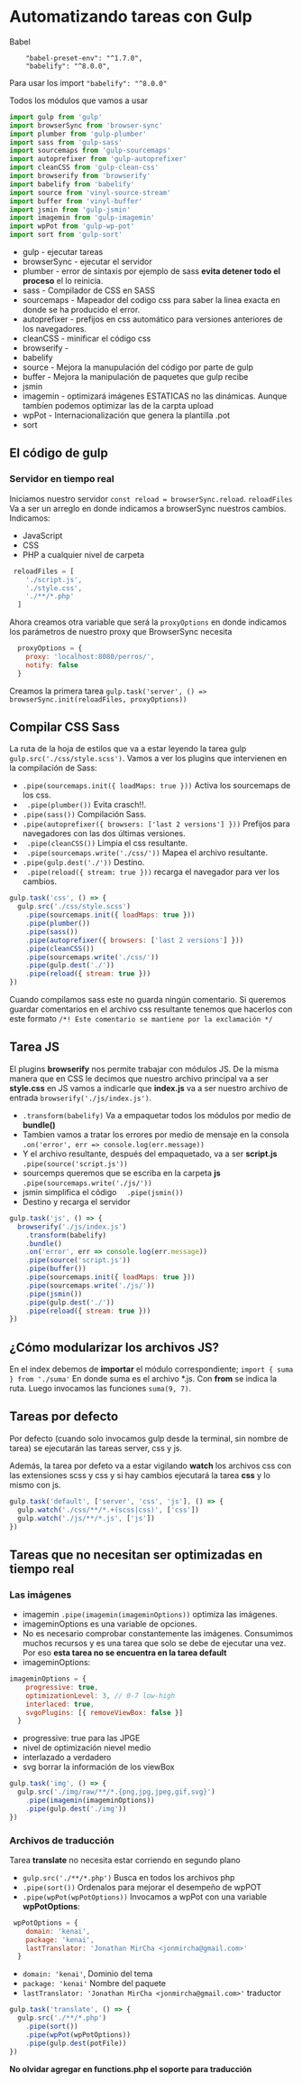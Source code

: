 # Automatizando tareas con Gulp

Babel
```    "babel-core": "^6.26.3",
    "babel-preset-env": "^1.7.0",
    "babelify": "^8.0.0", 
```

Para usar los import `"babelify": "^8.0.0"`

Todos los módulos que vamos a usar

````javascript
import gulp from 'gulp'
import browserSync from 'browser-sync'
import plumber from 'gulp-plumber'
import sass from 'gulp-sass'
import sourcemaps from 'gulp-sourcemaps'
import autoprefixer from 'gulp-autoprefixer'
import cleanCSS from 'gulp-clean-css'
import browserify from 'browserify'
import babelify from 'babelify'
import source from 'vinyl-source-stream'
import buffer from 'vinyl-buffer'
import jsmin from 'gulp-jsmin'
import imagemin from 'gulp-imagemin'
import wpPot from 'gulp-wp-pot'
import sort from 'gulp-sort'
````

+ gulp - ejecutar tareas
+ browserSync - ejecutar el servidor
+ plumber - error de sintaxis por ejemplo de sass __evita detener todo el proceso__ el lo reinicia.
+ sass - Compilador de CSS en SASS
+ sourcemaps - Mapeador del codigo css para saber la linea exacta en donde se ha producido el error.
+ autoprefixer - prefijos en css automático para versiones anteriores de los navegadores.
+ cleanCSS - minificar el código css
+ browserify - 
+ babelify
+ source - Mejora la manupulación del código por parte de gulp
+ buffer - Mejora la manipulación de paquetes que gulp recibe
+ jsmin
+ imagemin - optimizará imágenes ESTATICAS no las dinámicas. Aunque tambíen podemos optimizar las de la carpta upload
+ wpPot - Internacionalización que genera la plantilla .pot 
+ sort

## El código de gulp
### Servidor en tiempo real

Iniciamos nuestro servidor `const reload = browserSync.reload`.
`reloadFiles` Va a ser un arreglo en donde indicamos a browserSync nuestros cambios. Indicamos:

+ JavaScript
+ CSS
+ PHP a cualquier nivel de carpeta

````javascript
 reloadFiles = [
    './script.js',
    './style.css',
    './**/*.php'
  ]
````


Ahora creamos otra variable que será la `proxyOptions` en donde indicamos los parámetros de nuestro proxy que BrowserSync necesita

`````javascript
  proxyOptions = {
    proxy: 'localhost:8080/perros/',
    notify: false
  }
`````

Creamos la primera tarea `gulp.task('server', () => browserSync.init(reloadFiles, proxyOptions))
`

## Compilar CSS Sass

La ruta de la hoja de estilos que va a estar leyendo la tarea gulp `gulp.src('./css/style.scss')`.
Vamos a ver los plugins que intervienen en la compilación de Sass:
+ `.pipe(sourcemaps.init({ loadMaps: true }))` Activa los sourcemaps de los css.
+ ` .pipe(plumber())` Evita crasch!!.
+ `.pipe(sass())` Compilación Sass.
+ `.pipe(autoprefixer({ browsers: ['last 2 versions'] }))` Prefijos para navegadores con las dos últimas versiones.
+ ` .pipe(cleanCSS())` Limpia el css resultante.
+ ` .pipe(sourcemaps.write('./css/'))` Mapea el archivo resultante.
+ `.pipe(gulp.dest('./'))` Destino.
+ ` .pipe(reload({ stream: true }))` recarga el navegador para ver los cambios.

````javascript
gulp.task('css', () => {
  gulp.src('./css/style.scss')
    .pipe(sourcemaps.init({ loadMaps: true }))
    .pipe(plumber())
    .pipe(sass())
    .pipe(autoprefixer({ browsers: ['last 2 versions'] }))
    .pipe(cleanCSS())
    .pipe(sourcemaps.write('./css/'))
    .pipe(gulp.dest('./'))
    .pipe(reload({ stream: true }))
})
````
Cuando compilamos sass este no guarda ningún comentario. Si queremos guardar comentarios en el archivo css resultante tenemos que hacerlos con este formato `/*! Este comentario se mantiene por la exclamación */`

## Tarea JS

El plugins __browserify__ nos permite trabajar con módulos JS. De la misma manera que en CSS le decimos que nuestro archivo principal va a ser __style.css__ en JS vamos a indicarle que __index.js__ va a ser nuestro archivo de entrada `browserify('./js/index.js')`.
+ `.transform(babelify)` Va a empaquetar todos los módulos por medio de __bundle()__
+ Tambien vamos a tratar los errores por medio de mensaje en la consola `.on('error', err => console.log(err.message))`
+ Y el archivo resultante, después del empaquetado, va a ser __script.js__ `.pipe(source('script.js'))`
+ sourcemps queremos que se escriba en la carpeta __js__ `.pipe(sourcemaps.write('./js/'))`
+ jsmin simplifica el código `  .pipe(jsmin())`
+ Destino y recarga el servidor


`````javascript
gulp.task('js', () => {
  browserify('./js/index.js')
    .transform(babelify)
    .bundle()
    .on('error', err => console.log(err.message))
    .pipe(source('script.js'))
    .pipe(buffer())
    .pipe(sourcemaps.init({ loadMaps: true }))
    .pipe(sourcemaps.write('./js/'))
    .pipe(jsmin())
    .pipe(gulp.dest('./'))
    .pipe(reload({ stream: true }))
})
`````
## ¿Cómo modularizar los archivos JS?

En el index debemos de __importar__ el módulo correspondiente; `import { suma } from './suma'` En donde suma es el archivo *.js. Con __from__ se indica la ruta.
Luego invocamos las funciones `suma(9, 7)`.

## Tareas por defecto

Por defecto (cuando solo invocamos gulp desde la terminal, sin nombre de tarea) se ejecutarán las tareas server, css y js.

Además, la tarea por defeto va a estar vigilando __watch__ los archivos css con las extensiones scss y css y si hay cambios ejecutará la tarea __css__ y lo mismo con js.


`````javascript
gulp.task('default', ['server', 'css', 'js'], () => {
  gulp.watch('./css/**/*.+(scss|css)', ['css'])
  gulp.watch('./js/**/*.js', ['js'])
})
`````

## Tareas que no necesitan ser optimizadas en tiempo real

### Las imágenes

+ imagemin `.pipe(imagemin(imageminOptions))` optimiza las imágenes. 
+ imageminOptions es una variable de opciones.
+ No es necesario comprobar constantemente las imágenes. Consumimos muchos recursos y es una tarea que solo se debe de ejecutar una vez. Por eso __esta tarea no se encuentra en la tarea default__
+ imageminOptions:
```javascript
imageminOptions = {
    progressive: true,
    optimizationLevel: 3, // 0-7 low-high
    interlaced: true,
    svgoPlugins: [{ removeViewBox: false }]
  }
```
   + progressive: true para las JPGE
   + nivel de optimización nievel medio
   + interlazado a verdadero
   + svg borrar la información de los viewBox

`````javascript
gulp.task('img', () => {
  gulp.src('./img/raw/**/*.{png,jpg,jpeg,gif,svg}')
    .pipe(imagemin(imageminOptions))
    .pipe(gulp.dest('./img'))
})
`````

### Archivos de traducción

Tarea __translate__ no necesita estar corriendo en segundo plano

+  `gulp.src('./**/*.php')` Busca en todos los archivos php
+ `.pipe(sort())` Ordenalos para mejorar el desempeño de wpPOT
+ `.pipe(wpPot(wpPotOptions))` Invocamos a wpPot con una variable __wpPotOptions__:

````javascript
 wpPotOptions = {
    domain: 'kenai',
    package: 'kenai',
    lastTranslator: 'Jonathan MirCha <jonmircha@gmail.com>'
  }
````
 + `domain: 'kenai'`, Dominio del tema
 + `package: 'kenai'` Nombre del paquete
 + `lastTranslator: 'Jonathan MirCha <jonmircha@gmail.com>'` traductor


````javascript
gulp.task('translate', () => {
  gulp.src('./**/*.php')
    .pipe(sort())
    .pipe(wpPot(wpPotOptions))
    .pipe(gulp.dest(potFile))
})
````

__No olvidar agregar en functions.php el soporte para traducción__


